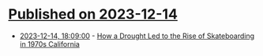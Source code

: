 # [Published on 2023-12-14](index.md)

* [2023-12-14, 18:09:00](https://soylentnews.org/article.pl?sid=23/12/14/0522255&from=rss) - [How a Drought Led to the Rise of Skateboarding in 1970s California](https://soylentnews.org/article.pl?sid=23/12/14/0522255&from=rss)
